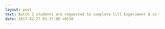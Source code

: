 ```yaml
---
layout: post
text: Batch 1 students are requested to complete till Experiment 8 in the Compiler Design lab manual. Lab manual document available <a href="https://drive.google.com/open?id=0B4SySGihN1G2d2RDMHNpY0x2OUNaRDVQOEtkbFQ3Um5MVjhV">here.</a> Also bring your record sheets.
date: 2017-02-27 01:37:00 +0530
---
```

